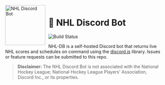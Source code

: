 <img width="128" height="128" align="left" style="float: left; margin: 0 10px 0 0;" alt="NHL Discord Bot" src="https://cdn.discordapp.com/avatars/535203406592344067/1473d566732ea6ffd24d02be45af8b21.png">  

# :ice_hockey: NHL Discord Bot
![Build Status](https://github.com/conrmahr/nhl-discord-bot/workflows/build/badge.svg)

NHL-DB is a self-hosted Discord bot that returns live NHL scores and schedules on command using the [discord.js](https://discord.js.org/) library. Issues or feature requests can be submitted to this repo.

>**Disclaimer:** The NHL Discord Bot is not associated with the National Hockey League; National Hockey League Players' Association, Discord Inc., or its properties.